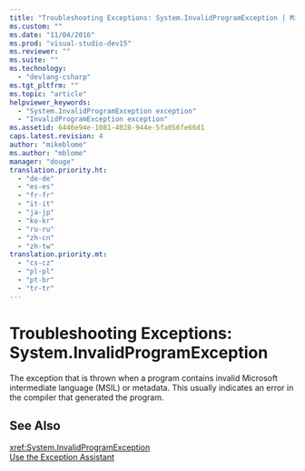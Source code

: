 ```yaml
---
title: "Troubleshooting Exceptions: System.InvalidProgramException | Microsoft Docs"
ms.custom: ""
ms.date: "11/04/2016"
ms.prod: "visual-studio-dev15"
ms.reviewer: ""
ms.suite: ""
ms.technology: 
  - "devlang-csharp"
ms.tgt_pltfrm: ""
ms.topic: "article"
helpviewer_keywords: 
  - "System.InvalidProgramException exception"
  - "InvalidProgramException exception"
ms.assetid: 6446e94e-1081-4028-944e-5fa056fe66d1
caps.latest.revision: 4
author: "mikeblome"
ms.author: "mblome"
manager: "douge"
translation.priority.ht: 
  - "de-de"
  - "es-es"
  - "fr-fr"
  - "it-it"
  - "ja-jp"
  - "ko-kr"
  - "ru-ru"
  - "zh-cn"
  - "zh-tw"
translation.priority.mt: 
  - "cs-cz"
  - "pl-pl"
  - "pt-br"
  - "tr-tr"
---
```

# Troubleshooting Exceptions: System.InvalidProgramException
The exception that is thrown when a program contains invalid Microsoft intermediate language (MSIL) or metadata. This usually indicates an error in the compiler that generated the program.  
  
## See Also  
 <xref:System.InvalidProgramException>   
 [Use the Exception Assistant](../Topic/How%20to:%20Use%20the%20Exception%20Assistant.md)
